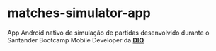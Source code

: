 # matches-simulator-app
App Android nativo de simulação de partidas desenvolvido durante o Santander Bootcamp Mobile Developer da **[DIO](https://web.dio.me/home)**


